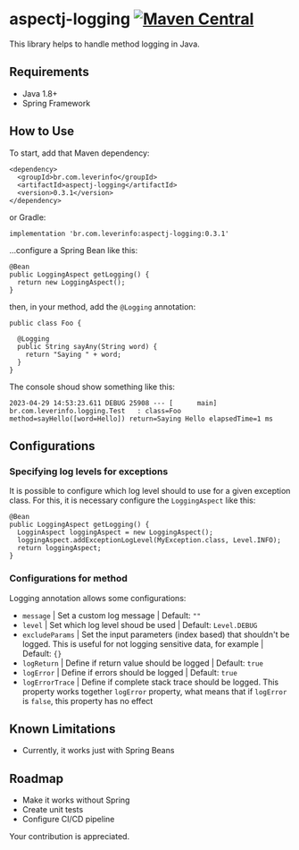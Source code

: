# aspectj-logging [![Maven Central](https://img.shields.io/maven-central/v/br.com.leverinfo/aspectj-logging.svg?label=Maven%20Central)](https://search.maven.org/search?q=g:%22br.com.leverinfo%22%20AND%20a:%22aspectj-logging%22)

This library helps to handle method logging in Java.

## Requirements

- Java 1.8+
- Spring Framework

## How to Use

To start, add that Maven dependency:

```
<dependency>
  <groupId>br.com.leverinfo</groupId>
  <artifactId>aspectj-logging</artifactId>
  <version>0.3.1</version>
</dependency>
```

or Gradle:

```
implementation 'br.com.leverinfo:aspectj-logging:0.3.1'
```

...configure a Spring Bean like this:

```
@Bean
public LoggingAspect getLogging() {
  return new LoggingAspect();
}
```

then, in your method, add the `@Logging` annotation:

```
public class Foo {
  
  @Logging  
  public String sayAny(String word) {
    return "Saying " + word;
  }
}
```

The console shoud show something like this:

```
2023-04-29 14:53:23.611 DEBUG 25908 --- [      main] br.com.leverinfo.logging.Test   : class=Foo method=sayHello([word=Hello]) return=Saying Hello elapsedTime=1 ms
```

## Configurations

### Specifying log levels for exceptions

It is possible to configure which log level should to use for a given exception class.
For this, it is necessary configure the `LoggingAspect` like this:

```
@Bean
public LoggingAspect getLogging() {
  LogginAspect loggingAspect = new LoggingAspect();
  loggingAspect.addExceptionLogLevel(MyException.class, Level.INFO);
  return loggingAspect;
}
```

### Configurations for method

Logging annotation allows some configurations:

- `message` | Set a custom log message | Default: `""`
- `level` | Set which log level shoud be used | Default: `Level.DEBUG`
- `excludeParams` | Set the input parameters (index based) that shouldn't be logged. This is useful for not logging
  sensitive data, for example | Default: `{}`
- `logReturn` | Define if return value should be logged | Default: `true`
- `logError` | Define if errors should be logged | Default: `true`
- `logErrorTrace` | Define if complete stack trace should be logged. This property works
  together `logError` property, what means that if `logError` is `false`, this property has no
  effect

## Known Limitations

- Currently, it works just with Spring Beans

## Roadmap

- Make it works without Spring
- Create unit tests
- Configure CI/CD pipeline

Your contribution is appreciated.